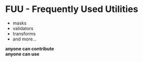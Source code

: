 # FUU - **F**requently **U**sed **U**tilities

- masks
- validators
- transforms
- and more...

**anyone can contribute** \
**anyone can use**
